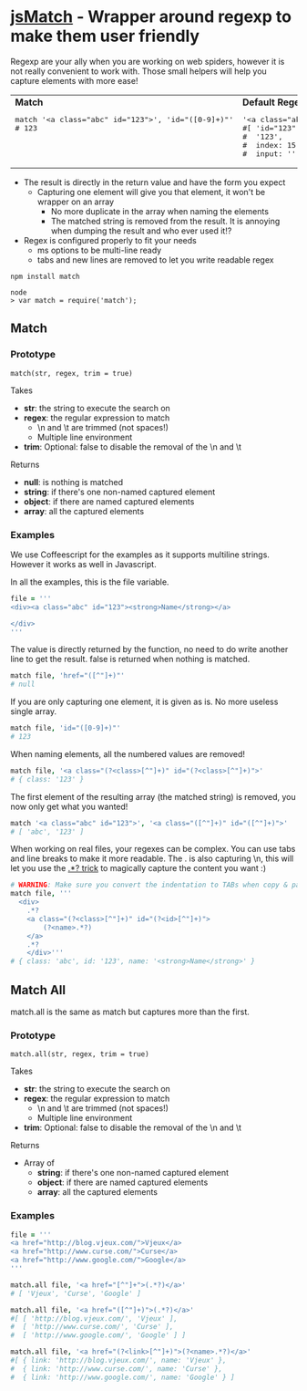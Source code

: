 [jsMatch](http://blog.vjeux.com/) - Wrapper around regexp to make them user friendly
================================

Regexp are your ally when you are working on web spiders, however it is not really convenient to work with. Those small helpers will help you capture elements with more ease!

<table><tr><td><strong>Match</strong>

<pre>
match '&lt;a class="abc" id="123"&gt;', 'id="([0-9]+)"'
# 123



</pre>

</td><td><strong>Default Regexp</strong>

<pre>
'&lt;a class="abc" id="123"&gt;'.match /id="([0-9]+)"/
#[ 'id="123"',
#  '123',
#  index: 15,
#  input: '<a class="abc" id="123">' ]
</pre>

</td></tr></table>

* The result is directly in the return value and have the form you expect
  * Capturing one element will give you that element, it won't be wrapper on an array
	* No more duplicate in the array when naming the elements
	* The matched string is removed from the result. It is annoying when dumping the result and who ever used it!?
* Regex is configured properly to fit your needs
	* ms options to be multi-line ready
	* tabs and new lines are removed to let you write readable regex

```
npm install match

node
> var match = require('match');
```

Match
-----

### Prototype

	match(str, regex, trim = true)

Takes

* **str**: the string to execute the search on
* **regex**: the regular expression to match
	* \n and \t are trimmed (not spaces!)
	* Multiple line environment
* **trim**: Optional: false to disable the removal of the \n and \t

Returns

* **null**: is nothing is matched
* **string**: if there's one non-named captured element
* **object**: if there are named captured elements
* **array**: all the captured elements


### Examples
We use Coffeescript for the examples as it supports multiline strings. However it works as well in Javascript.

In all the examples, this is the file variable. 

```coffeescript
file = '''
<div><a class="abc" id="123"><strong>Name</strong></a>

</div>
'''
```

The value is directly returned by the function, no need to do write another line to get the result. false is returned when nothing is matched.

```coffeescript
match file, 'href="([^"]+)"'
# null
```

If you are only capturing one element, it is given as is. No more useless single array.

```coffeescript
match file, 'id="([0-9]+)"'
# 123
```

When naming elements, all the numbered values are removed!

```coffeescript
match file, '<a class="(?<class>[^"]+)" id="(?<class>[^"]+)">'
# { class: '123' }
```

The first element of the resulting array (the matched string) is removed, you now only get what you wanted!

```coffeescript
match '<a class="abc" id="123">', '<a class="([^"]+)" id="([^"]+)">'
# [ 'abc', '123' ]
```

When working on real files, your regexes can be complex. You can use tabs and line breaks to make it more readable.
The . is also capturing \n, this will let you use the [.*? trick](http://www.google.fr/search?q=regex+non+greedy) to magically capture the content you want :)

```coffeescript
# WARNING: Make sure you convert the indentation to TABs when copy & pasting the code!
match file, '''
  <div>
	.*?
	<a class="(?<class>[^"]+)" id="(?<id>[^"]+)">
		(?<name>.*?)
	</a>
	.*?
	</div>'''
# { class: 'abc', id: '123', name: '<strong>Name</strong>' }
```

Match All
---------

match.all is the same as match but captures more than the first.

### Prototype

	match.all(str, regex, trim = true)

Takes

* **str**: the string to execute the search on
* **regex**: the regular expression to match
	* \n and \t are trimmed (not spaces!)
	* Multiple line environment
* **trim**: Optional: false to disable the removal of the \n and \t

Returns

* Array of 
	* **string**: if there's one non-named captured element
	* **object**: if there are named captured elements
	* **array**: all the captured elements

### Examples

```coffeescript
file = '''
<a href="http://blog.vjeux.com/">Vjeux</a>
<a href="http://www.curse.com/">Curse</a>
<a href="http://www.google.com/">Google</a>
'''

match.all file, '<a href="[^"]+">(.*?)</a>'
# [ 'Vjeux', 'Curse', 'Google' ]

match.all file, '<a href="([^"]+)">(.*?)</a>'
#[ [ 'http://blog.vjeux.com/', 'Vjeux' ],
#  [ 'http://www.curse.com/', 'Curse' ],
#  [ 'http://www.google.com/', 'Google' ] ]

match.all file, '<a href="(?<link>[^"]+)">(?<name>.*?)</a>'
#[ { link: 'http://blog.vjeux.com/', name: 'Vjeux' },
#  { link: 'http://www.curse.com/', name: 'Curse' },
#  { link: 'http://www.google.com/', name: 'Google' } ]
```
